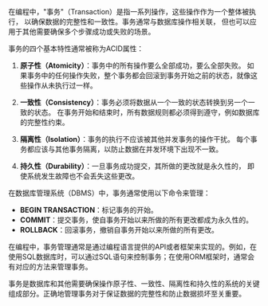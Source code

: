 ﻿在编程中，"事务"（Transaction）是指一系列操作，这些操作作为一个整体被执行，
以确保数据的完整性和一致性。事务通常与数据库操作相关联，
但也可以应用于其他需要确保多个步骤成功或失败的场景。

事务的四个基本特性通常被称为ACID属性：

1. **原子性（Atomicity）**：事务中的所有操作要么全部成功，要么全部失败。
如果事务中的任何操作失败，整个事务都会回滚到事务开始之前的状态，就像这些操作从未执行过一样。

2. **一致性（Consistency）**：事务必须将数据从一个一致的状态转换到另一个一致的状态。
在事务开始和结束时，所有数据规则都必须得到遵守，例如数据库的完整性约束。

3. **隔离性（Isolation）**：事务的执行不应该被其他并发事务的操作干扰。
每个事务都应该与其他事务隔离，以防止数据在并发环境下出现不一致。

4. **持久性（Durability）**：一旦事务成功提交，其所做的更改就是永久性的，
即使系统发生故障也不会丢失这些更改。

在数据库管理系统（DBMS）中，事务通常使用以下命令来管理：

- **BEGIN TRANSACTION**：标记事务的开始。
- **COMMIT**：提交事务，使自事务开始以来所做的所有更改都成为永久性的。
- **ROLLBACK**：回滚事务，撤销自事务开始以来所做的所有更改。

在编程中，事务管理通常是通过编程语言提供的API或者框架来实现的。例如，在使用SQL数据库时，可以通过SQL语句来控制事务；在使用ORM框架时，通常会有对应的方法来管理事务。

事务是数据库和其他需要确保操作原子性、一致性、隔离性和持久性的系统的关键组成部分。正确地管理事务对于保证数据的完整性和防止数据损坏至关重要。
